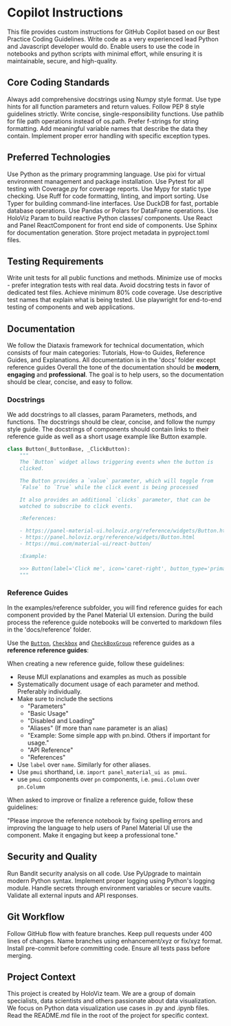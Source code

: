 # Copilot Instructions

This file provides custom instructions for GitHub Copilot based on our Best Practice Coding Guidelines.
Write code as a very experienced lead Python and Javascript developer would do.
Enable users to use the code in notebooks and python scripts with minimal effort, while ensuring it is maintainable, secure, and high-quality.

## Core Coding Standards

Always add comprehensive docstrings using Numpy style format.
Use type hints for all function parameters and return values.
Follow PEP 8 style guidelines strictly.
Write concise, single-responsibility functions.
Use pathlib for file path operations instead of os.path.
Prefer f-strings for string formatting.
Add meaningful variable names that describe the data they contain.
Implement proper error handling with specific exception types.

## Preferred Technologies

Use Python as the primary programming language.
Use pixi for virtual environment management and package installation.
Use Pytest for all testing with Coverage.py for coverage reports.
Use Mypy for static type checking.
Use Ruff for code formatting, linting, and import sorting.
Use Typer for building command-line interfaces.
Use DuckDB for fast, portable database operations.
Use Pandas or Polars for DataFrame operations.
Use HoloViz Param to build reactive Python classes/ components.
Use React and Panel ReactComponent for front end side of components.
Use Sphinx for documentation generation.
Store project metadata in pyproject.toml files.

## Testing Requirements

Write unit tests for all public functions and methods.
Minimize use of mocks - prefer integration tests with real data.
Avoid docstring tests in favor of dedicated test files.
Achieve minimum 80% code coverage.
Use descriptive test names that explain what is being tested.
Use playwright for end-to-end testing of components and web applications.

## Documentation

We follow the Diataxis framework for technical documentation, which consists of four main categories: Tutorials, How-to Guides, Reference Guides, and Explanations.
All documentation is in the 'docs' folder except reference guides
Overall the tone of the documentation should be **modern**, **engaging** and **professional**. The goal is to help users, so the documentation should be clear, concise, and easy to follow.

### Docstrings

We add docstrings to all classes, param Parameters, methods, and functions.
The docstrings should be clear, concise, and follow the numpy style guide.
The docstrings of components should contain links to their reference guide as well as a short usage example like Button example.

```Python
class Button(_ButtonBase, _ClickButton):
    """
    The `Button` widget allows triggering events when the button is
    clicked.

    The Button provides a `value` parameter, which will toggle from
    `False` to `True` while the click event is being processed

    It also provides an additional `clicks` parameter, that can be
    watched to subscribe to click events.

    :References:

    - https://panel-material-ui.holoviz.org/reference/widgets/Button.html
    - https://panel.holoviz.org/reference/widgets/Button.html
    - https://mui.com/material-ui/react-button/

    :Example:

    >>> Button(label='Click me', icon='caret-right', button_type='primary')
    """
```

### Reference Guides

In the examples/reference subfolder, you will find reference guides for each component provided by the Panel Material UI extension.
During the build process the reference guide notebooks will be converted to markdown files in the 'docs/reference' folder.

Use the [`Button`](examples/reference/widgets/Button.ipynb), [`Checkbox`](examples/reference/widgets/CheckBox.ipynb) and [`CheckBoxGroup`](examples/reference/widgets/CheckBoxGrop.ipynb) reference guides as a **reference reference guides**:

When creating a new reference guide, follow these guidelines:

- Reuse MUI explanations and examples as much as possible
- Systematically document usage of each parameter and method. Preferably individually.
- Make sure to include the sections
  - "Parameters"
  - "Basic Usage"
  - "Disabled and Loading"
  -  "Aliases" (If more than `name` parameter is an alias)
  - "Example: Some simple app with pn.bind. Others if important for usage."
  - "API Reference"
  - "References"
- Use `label` over `name`. Similarly for other aliases.
- Use `pmui` shorthand, i.e. `import panel_material_ui as pmui`.
- use `pmui` components over `pn` components, i.e. `pmui.Column` over `pn.Column`

When asked to improve or finalize a reference guide, follow these guidelines:

"Please improve the reference notebook by fixing spelling errors and improving the language to help users of Panel Material UI use the component. Make it engaging but keep a professional tone."

## Security and Quality

Run Bandit security analysis on all code.
Use PyUpgrade to maintain modern Python syntax.
Implement proper logging using Python's logging module.
Handle secrets through environment variables or secure vaults.
Validate all external inputs and API responses.

## Git Workflow

Follow GitHub flow with feature branches.
Keep pull requests under 400 lines of changes.
Name branches using enhancement/xyz or fix/xyz format.
Install pre-commit before committing code.
Ensure all tests pass before merging.

## Project Context

This project is created by HoloViz team.
We are a group of domain specialists, data scientists and others passionate about data visualization.
We focus on Python data visualization use cases in .py and .ipynb files.
Read the README.md file in the root of the project for specific context.
